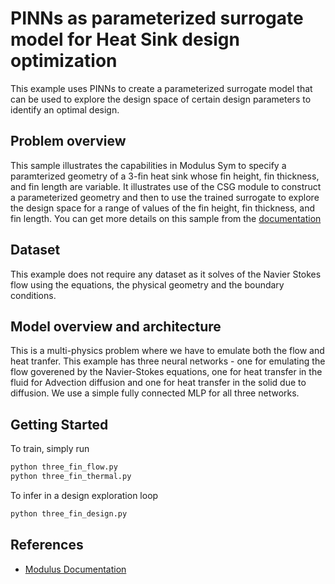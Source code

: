 # PINNs as parameterized surrogate model for Heat Sink design optimization 

This example uses PINNs to create a parameterized surrogate model that can be used to explore the design space of certain design parameters to identify an optimal design. 

## Problem overview
This sample illustrates the capabilities in Modulus Sym to specify a paramterized geometry of a 3-fin heat sink whose fin height, fin thickness, and fin length are variable. It illustrates use of the CSG module to construct a parameterized geometry and then to use the trained surrogate to explore the design space for a range of values of the fin height, fin thickness, and fin length.
You can get more details on this sample from the [documentation](https://docs.nvidia.com/deeplearning/modulus/modulus-sym-v110/user_guide/advanced/parametrized_simulations.html)

## Dataset

This example does not require any dataset as it solves of the Navier Stokes flow using the equations, the physical geometry and the boundary conditions.

## Model overview and architecture

This is a multi-physics problem where we have to emulate both the flow and heat tranfer. This example has three neural networks - one for emulating the flow goverened by the Navier-Stokes equations, one for heat transfer in the fluid for Advection diffusion and one for heat transfer in the solid due to diffusion. We use a simple fully connected MLP for all three networks.

## Getting Started

To train, simply run

```bash
python three_fin_flow.py
python three_fin_thermal.py
```
To infer in a design exploration loop

```bash
python three_fin_design.py
```

## References

- [Modulus Documentation](https://docs.nvidia.com/deeplearning/modulus/modulus-sym-v110/user_guide/advanced/parametrized_simulations.html)
